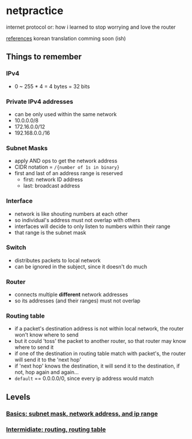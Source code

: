 # netpractice

internet protocol or: how i learned to stop worrying and love the router


[references](https://github.com/lpaube/NetPractice)
korean translation comming soon (ish)


## Things to remember

### IPv4

- 0 ~ 255 * 4 = 4 bytes = 32 bits

### Private IPv4 addresses

- can be only used within the same network
- 10.0.0.0/8
- 172.16.0.0/12
- 192.168.0.0./16

### Subnet Masks

- apply AND ops to get the network address
- CIDR notation = `/{number of 1s in binary}`
- first and last of an address range is reserved
  - first: network ID address
  - last: broadcast address

### Interface

- network is like shouting numbers at each other
- so individual's address must not overlap with others
- interfaces will decide to only listen to numbers within their range
- that range is the subnet mask

### Switch
- distributes packets to local network
- can be ignored in the subject, since it doesn't do much

### Router
- connects multiple **different** network addresses
- so its addresses (and their ranges) must not overlap

### Routing table
- if a packet's destination address is not within local network, the router won't know where to send
- but it could 'toss' the packet to another router, so that router may know where to send it
- if one of the destination in routing table match with packet's, the router will send it to the 'next hop'
- if 'next hop' knows the destination, it will send it to the destination, if not, hop again and again...
- `default` == 0.0.0.0/0, since every ip address would match

## Levels

### [Basics: subnet mask, network address, and ip range](doc/basic.md)

### [Intermidiate: routing, routing table](doc/intermediate.md)
